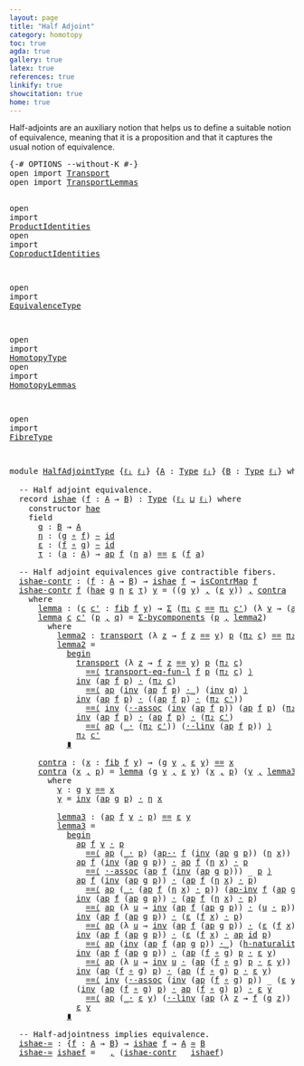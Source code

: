 ```yaml
---
layout: page
title: "Half Adjoint"
category: homotopy
toc: true
agda: true
gallery: true
latex: true
references: true
linkify: true
showcitation: true
home: true
---
```


Half-adjoints are an auxiliary notion that helps us to define a suitable notion
of equivalence, meaning that it is a proposition and that it captures the usual
notion of equivalence.

<div class="hide" >
<pre class="Agda">
<a id="389" class="Symbol">{-#</a> <a id="393" class="Keyword">OPTIONS</a> <a id="401" class="Pragma">--without-K</a> <a id="413" class="Symbol">#-}</a>
<a id="417" class="Keyword">open</a> <a id="422" class="Keyword">import</a> <a id="429" href="Transport.html" class="Module">Transport</a>
<a id="439" class="Keyword">open</a> <a id="444" class="Keyword">import</a> <a id="451" href="TransportLemmas.html" class="Module">TransportLemmas</a>

<a id="468" class="Keyword">open</a> <a id="473" class="Keyword">import</a> <a id="480" href="ProductIdentities.html" class="Module">ProductIdentities</a>
<a id="498" class="Keyword">open</a> <a id="503" class="Keyword">import</a> <a id="510" href="CoproductIdentities.html" class="Module">CoproductIdentities</a>

<a id="531" class="Keyword">open</a> <a id="536" class="Keyword">import</a> <a id="543" href="EquivalenceType.html" class="Module">EquivalenceType</a>

<a id="560" class="Keyword">open</a> <a id="565" class="Keyword">import</a> <a id="572" href="HomotopyType.html" class="Module">HomotopyType</a>
<a id="585" class="Keyword">open</a> <a id="590" class="Keyword">import</a> <a id="597" href="HomotopyLemmas.html" class="Module">HomotopyLemmas</a>

<a id="613" class="Keyword">open</a> <a id="618" class="Keyword">import</a> <a id="625" href="FibreType.html" class="Module">FibreType</a>

</pre>
</div>

<pre class="Agda">
<a id="668" class="Keyword">module</a> <a id="675" href="HalfAdjointType.html" class="Module">HalfAdjointType</a> <a id="691" class="Symbol">{</a><a id="692" href="HalfAdjointType.html#692" class="Bound">ℓᵢ</a> <a id="695" href="HalfAdjointType.html#695" class="Bound">ℓⱼ</a><a id="697" class="Symbol">}</a> <a id="699" class="Symbol">{</a><a id="700" href="HalfAdjointType.html#700" class="Bound">A</a> <a id="702" class="Symbol">:</a> <a id="704" href="Intro.html#1813" class="Function">Type</a> <a id="709" href="HalfAdjointType.html#692" class="Bound">ℓᵢ</a><a id="711" class="Symbol">}</a> <a id="713" class="Symbol">{</a><a id="714" href="HalfAdjointType.html#714" class="Bound">B</a> <a id="716" class="Symbol">:</a> <a id="718" href="Intro.html#1813" class="Function">Type</a> <a id="723" href="HalfAdjointType.html#695" class="Bound">ℓⱼ</a><a id="725" class="Symbol">}</a> <a id="727" class="Keyword">where</a>

  <a id="736" class="Comment">-- </a><a id="739" class="Comment">H</a><a id="740" class="Comment">a</a><a id="741" class="Comment">l</a><a id="742" class="Comment">f a</a><a id="745" class="Comment">d</a><a id="746" class="Comment">j</a><a id="747" class="Comment">oint eq</a><a id="754" class="Comment">u</a><a id="755" class="Comment">i</a><a id="756" class="Comment">valence.</a>
  <a id="767" class="Keyword">record</a> <a id="ishae"></a><a id="774" href="HalfAdjointType.html#774" class="Record">ishae</a> <a id="780" class="Symbol">(</a><a id="781" href="HalfAdjointType.html#781" class="Bound">f</a> <a id="783" class="Symbol">:</a> <a id="785" href="HalfAdjointType.html#700" class="Bound">A</a> <a id="787" class="Symbol">→</a> <a id="789" href="HalfAdjointType.html#714" class="Bound">B</a><a id="790" class="Symbol">)</a> <a id="792" class="Symbol">:</a> <a id="794" href="Intro.html#1813" class="Function">Type</a> <a id="799" class="Symbol">(</a><a id="800" href="HalfAdjointType.html#692" class="Bound">ℓᵢ</a> <a id="803" href="Agda.Primitive.html#657" class="Primitive Operator">⊔</a> <a id="805" href="HalfAdjointType.html#695" class="Bound">ℓⱼ</a><a id="807" class="Symbol">)</a> <a id="809" class="Keyword">where</a>
    <a id="819" class="Keyword">constructor</a> <a id="ishae.hae"></a><a id="831" href="HalfAdjointType.html#831" class="InductiveConstructor">hae</a>
    <a id="839" class="Keyword">field</a>
      <a id="ishae.g"></a><a id="851" href="HalfAdjointType.html#851" class="Field">g</a> <a id="853" class="Symbol">:</a> <a id="855" href="HalfAdjointType.html#714" class="Bound">B</a> <a id="857" class="Symbol">→</a> <a id="859" href="HalfAdjointType.html#700" class="Bound">A</a>
      <a id="ishae.η"></a><a id="867" href="HalfAdjointType.html#867" class="Field">η</a> <a id="869" class="Symbol">:</a> <a id="871" class="Symbol">(</a><a id="872" href="HalfAdjointType.html#851" class="Field">g</a> <a id="874" href="BasicFunctions.html#1026" class="Function Operator">∘</a> <a id="876" href="HalfAdjointType.html#781" class="Bound">f</a><a id="877" class="Symbol">)</a> <a id="879" href="HomotopyType.html#987" class="Function Operator">∼</a> <a id="881" href="BasicFunctions.html#386" class="Function">id</a>
      <a id="ishae.ε"></a><a id="890" href="HalfAdjointType.html#890" class="Field">ε</a> <a id="892" class="Symbol">:</a> <a id="894" class="Symbol">(</a><a id="895" href="HalfAdjointType.html#781" class="Bound">f</a> <a id="897" href="BasicFunctions.html#1026" class="Function Operator">∘</a> <a id="899" href="HalfAdjointType.html#851" class="Field">g</a><a id="900" class="Symbol">)</a> <a id="902" href="HomotopyType.html#987" class="Function Operator">∼</a> <a id="904" href="BasicFunctions.html#386" class="Function">id</a>
      <a id="ishae.τ"></a><a id="913" href="HalfAdjointType.html#913" class="Field">τ</a> <a id="915" class="Symbol">:</a> <a id="917" class="Symbol">(</a><a id="918" href="HalfAdjointType.html#918" class="Bound">a</a> <a id="920" class="Symbol">:</a> <a id="922" href="HalfAdjointType.html#700" class="Bound">A</a><a id="923" class="Symbol">)</a> <a id="925" class="Symbol">→</a> <a id="927" href="AlgebraOnPaths.html#395" class="Function">ap</a> <a id="930" href="HalfAdjointType.html#781" class="Bound">f</a> <a id="932" class="Symbol">(</a><a id="933" href="HalfAdjointType.html#867" class="Field">η</a> <a id="935" href="HalfAdjointType.html#918" class="Bound">a</a><a id="936" class="Symbol">)</a> <a id="938" href="BasicTypes.html#4294" class="Datatype Operator">==</a> <a id="941" href="HalfAdjointType.html#890" class="Field">ε</a> <a id="943" class="Symbol">(</a><a id="944" href="HalfAdjointType.html#781" class="Bound">f</a> <a id="946" href="HalfAdjointType.html#918" class="Bound">a</a><a id="947" class="Symbol">)</a>

  <a id="952" class="Comment">-- Half adjoint equivalences give contractible fibers.</a>
  <a id="ishae-contr"></a><a id="1009" href="HalfAdjointType.html#1009" class="Function">ishae-contr</a> <a id="1021" class="Symbol">:</a> <a id="1023" class="Symbol">(</a><a id="1024" href="HalfAdjointType.html#1024" class="Bound">f</a> <a id="1026" class="Symbol">:</a> <a id="1028" href="HalfAdjointType.html#700" class="Bound">A</a> <a id="1030" class="Symbol">→</a> <a id="1032" href="HalfAdjointType.html#714" class="Bound">B</a><a id="1033" class="Symbol">)</a> <a id="1035" class="Symbol">→</a> <a id="1037" href="HalfAdjointType.html#774" class="Record">ishae</a> <a id="1043" href="HalfAdjointType.html#1024" class="Bound">f</a> <a id="1045" class="Symbol">→</a> <a id="1047" href="EquivalenceType.html#585" class="Function">isContrMap</a> <a id="1058" href="HalfAdjointType.html#1024" class="Bound">f</a>
  <a id="1062" href="HalfAdjointType.html#1009" class="Function">ishae-contr</a> <a id="1074" href="HalfAdjointType.html#1074" class="Bound">f</a> <a id="1076" class="Symbol">(</a><a id="1077" href="HalfAdjointType.html#831" class="InductiveConstructor">hae</a> <a id="1081" href="HalfAdjointType.html#1081" class="Bound">g</a> <a id="1083" href="HalfAdjointType.html#1083" class="Bound">η</a> <a id="1085" href="HalfAdjointType.html#1085" class="Bound">ε</a> <a id="1087" href="HalfAdjointType.html#1087" class="Bound">τ</a><a id="1088" class="Symbol">)</a> <a id="1090" href="HalfAdjointType.html#1090" class="Bound">y</a> <a id="1092" class="Symbol">=</a> <a id="1094" class="Symbol">((</a><a id="1096" href="HalfAdjointType.html#1081" class="Bound">g</a> <a id="1098" href="HalfAdjointType.html#1090" class="Bound">y</a><a id="1099" class="Symbol">)</a> <a id="1101" href="BasicTypes.html#1582" class="InductiveConstructor Operator">,</a> <a id="1103" class="Symbol">(</a><a id="1104" href="HalfAdjointType.html#1085" class="Bound">ε</a> <a id="1106" href="HalfAdjointType.html#1090" class="Bound">y</a><a id="1107" class="Symbol">))</a> <a id="1110" href="BasicTypes.html#1582" class="InductiveConstructor Operator">,</a> <a id="1112" href="HalfAdjointType.html#1845" class="Function">contra</a>
    <a id="1123" class="Keyword">where</a>
      <a id="1135" href="HalfAdjointType.html#1135" class="Function">lemma</a> <a id="1141" class="Symbol">:</a> <a id="1143" class="Symbol">(</a><a id="1144" href="HalfAdjointType.html#1144" class="Bound">c</a> <a id="1146" href="HalfAdjointType.html#1146" class="Bound">c&#39;</a> <a id="1149" class="Symbol">:</a> <a id="1151" href="FibreType.html#547" class="Function">fib</a> <a id="1155" href="HalfAdjointType.html#1074" class="Bound">f</a> <a id="1157" href="HalfAdjointType.html#1090" class="Bound">y</a><a id="1158" class="Symbol">)</a> <a id="1160" class="Symbol">→</a> <a id="1162" href="BasicTypes.html#1690" class="Function">Σ</a> <a id="1164" class="Symbol">(</a><a id="1165" href="BasicTypes.html#1598" class="Field">π₁</a> <a id="1168" href="HalfAdjointType.html#1144" class="Bound">c</a> <a id="1170" href="BasicTypes.html#4294" class="Datatype Operator">==</a> <a id="1173" href="BasicTypes.html#1598" class="Field">π₁</a> <a id="1176" href="HalfAdjointType.html#1146" class="Bound">c&#39;</a><a id="1178" class="Symbol">)</a> <a id="1180" class="Symbol">(λ</a> <a id="1183" href="HalfAdjointType.html#1183" class="Bound">γ</a> <a id="1185" class="Symbol">→</a> <a id="1187" class="Symbol">(</a><a id="1188" href="AlgebraOnPaths.html#395" class="Function">ap</a> <a id="1191" href="HalfAdjointType.html#1074" class="Bound">f</a> <a id="1193" href="HalfAdjointType.html#1183" class="Bound">γ</a><a id="1194" class="Symbol">)</a> <a id="1196" href="BasicFunctions.html#3903" class="Function Operator">·</a> <a id="1198" href="BasicTypes.html#1609" class="Field">π₂</a> <a id="1201" href="HalfAdjointType.html#1146" class="Bound">c&#39;</a> <a id="1204" href="BasicTypes.html#4294" class="Datatype Operator">==</a> <a id="1207" href="BasicTypes.html#1609" class="Field">π₂</a> <a id="1210" href="HalfAdjointType.html#1144" class="Bound">c</a><a id="1211" class="Symbol">)</a> <a id="1213" class="Symbol">→</a> <a id="1215" href="HalfAdjointType.html#1144" class="Bound">c</a> <a id="1217" href="BasicTypes.html#4294" class="Datatype Operator">==</a> <a id="1220" href="HalfAdjointType.html#1146" class="Bound">c&#39;</a>
      <a id="1229" href="HalfAdjointType.html#1135" class="Function">lemma</a> <a id="1235" href="HalfAdjointType.html#1235" class="Bound">c</a> <a id="1237" href="HalfAdjointType.html#1237" class="Bound">c&#39;</a> <a id="1240" class="Symbol">(</a><a id="1241" href="HalfAdjointType.html#1241" class="Bound">p</a> <a id="1243" href="BasicTypes.html#1582" class="InductiveConstructor Operator">,</a> <a id="1245" href="HalfAdjointType.html#1245" class="Bound">q</a><a id="1246" class="Symbol">)</a> <a id="1248" class="Symbol">=</a> <a id="1250" href="CoproductIdentities.html#2476" class="Function">Σ-bycomponents</a> <a id="1265" class="Symbol">(</a><a id="1266" href="HalfAdjointType.html#1241" class="Bound">p</a> <a id="1268" href="BasicTypes.html#1582" class="InductiveConstructor Operator">,</a> <a id="1270" href="HalfAdjointType.html#1302" class="Function">lemma2</a><a id="1276" class="Symbol">)</a>
        <a id="1286" class="Keyword">where</a>
          <a id="1302" href="HalfAdjointType.html#1302" class="Function">lemma2</a> <a id="1309" class="Symbol">:</a> <a id="1311" href="Transport.html#472" class="Function">transport</a> <a id="1321" class="Symbol">(λ</a> <a id="1324" href="HalfAdjointType.html#1324" class="Bound">z</a> <a id="1326" class="Symbol">→</a> <a id="1328" href="HalfAdjointType.html#1074" class="Bound">f</a> <a id="1330" href="HalfAdjointType.html#1324" class="Bound">z</a> <a id="1332" href="BasicTypes.html#4294" class="Datatype Operator">==</a> <a id="1335" href="HalfAdjointType.html#1090" class="Bound">y</a><a id="1336" class="Symbol">)</a> <a id="1338" href="HalfAdjointType.html#1241" class="Bound">p</a> <a id="1340" class="Symbol">(</a><a id="1341" href="BasicTypes.html#1609" class="Field">π₂</a> <a id="1344" href="HalfAdjointType.html#1235" class="Bound">c</a><a id="1345" class="Symbol">)</a> <a id="1347" href="BasicTypes.html#4294" class="Datatype Operator">==</a> <a id="1350" href="BasicTypes.html#1609" class="Field">π₂</a> <a id="1353" href="HalfAdjointType.html#1237" class="Bound">c&#39;</a>
          <a id="1366" href="HalfAdjointType.html#1302" class="Function">lemma2</a> <a id="1373" class="Symbol">=</a>
            <a id="1387" href="BasicFunctions.html#5368" class="Function Operator">begin</a>
              <a id="1407" href="Transport.html#472" class="Function">transport</a> <a id="1417" class="Symbol">(λ</a> <a id="1420" href="HalfAdjointType.html#1420" class="Bound">z</a> <a id="1422" class="Symbol">→</a> <a id="1424" href="HalfAdjointType.html#1074" class="Bound">f</a> <a id="1426" href="HalfAdjointType.html#1420" class="Bound">z</a> <a id="1428" href="BasicTypes.html#4294" class="Datatype Operator">==</a> <a id="1431" href="HalfAdjointType.html#1090" class="Bound">y</a><a id="1432" class="Symbol">)</a> <a id="1434" href="HalfAdjointType.html#1241" class="Bound">p</a> <a id="1436" class="Symbol">(</a><a id="1437" href="BasicTypes.html#1609" class="Field">π₂</a> <a id="1440" href="HalfAdjointType.html#1235" class="Bound">c</a><a id="1441" class="Symbol">)</a>
                <a id="1459" href="BasicFunctions.html#5068" class="Function Operator">==⟨</a> <a id="1463" href="TransportLemmas.html#2984" class="Function">transport-eq-fun-l</a> <a id="1482" href="HalfAdjointType.html#1074" class="Bound">f</a> <a id="1484" href="HalfAdjointType.html#1241" class="Bound">p</a> <a id="1486" class="Symbol">(</a><a id="1487" href="BasicTypes.html#1609" class="Field">π₂</a> <a id="1490" href="HalfAdjointType.html#1235" class="Bound">c</a><a id="1491" class="Symbol">)</a> <a id="1493" href="BasicFunctions.html#5068" class="Function Operator">⟩</a>
              <a id="1509" href="BasicFunctions.html#4160" class="Function">inv</a> <a id="1513" class="Symbol">(</a><a id="1514" href="AlgebraOnPaths.html#395" class="Function">ap</a> <a id="1517" href="HalfAdjointType.html#1074" class="Bound">f</a> <a id="1519" href="HalfAdjointType.html#1241" class="Bound">p</a><a id="1520" class="Symbol">)</a> <a id="1522" href="BasicFunctions.html#3903" class="Function Operator">·</a> <a id="1524" class="Symbol">(</a><a id="1525" href="BasicTypes.html#1609" class="Field">π₂</a> <a id="1528" href="HalfAdjointType.html#1235" class="Bound">c</a><a id="1529" class="Symbol">)</a>
                <a id="1547" href="BasicFunctions.html#5068" class="Function Operator">==⟨</a> <a id="1551" href="AlgebraOnPaths.html#395" class="Function">ap</a> <a id="1554" class="Symbol">(</a><a id="1555" href="BasicFunctions.html#4160" class="Function">inv</a> <a id="1559" class="Symbol">(</a><a id="1560" href="AlgebraOnPaths.html#395" class="Function">ap</a> <a id="1563" href="HalfAdjointType.html#1074" class="Bound">f</a> <a id="1565" href="HalfAdjointType.html#1241" class="Bound">p</a><a id="1566" class="Symbol">)</a> <a id="1568" href="BasicFunctions.html#3903" class="Function Operator">·_</a><a id="1570" class="Symbol">)</a> <a id="1572" class="Symbol">(</a><a id="1573" href="BasicFunctions.html#4160" class="Function">inv</a> <a id="1577" href="HalfAdjointType.html#1245" class="Bound">q</a><a id="1578" class="Symbol">)</a> <a id="1580" href="BasicFunctions.html#5068" class="Function Operator">⟩</a>
              <a id="1596" href="BasicFunctions.html#4160" class="Function">inv</a> <a id="1600" class="Symbol">(</a><a id="1601" href="AlgebraOnPaths.html#395" class="Function">ap</a> <a id="1604" href="HalfAdjointType.html#1074" class="Bound">f</a> <a id="1606" href="HalfAdjointType.html#1241" class="Bound">p</a><a id="1607" class="Symbol">)</a> <a id="1609" href="BasicFunctions.html#3903" class="Function Operator">·</a> <a id="1611" class="Symbol">((</a><a id="1613" href="AlgebraOnPaths.html#395" class="Function">ap</a> <a id="1616" href="HalfAdjointType.html#1074" class="Bound">f</a> <a id="1618" href="HalfAdjointType.html#1241" class="Bound">p</a><a id="1619" class="Symbol">)</a> <a id="1621" href="BasicFunctions.html#3903" class="Function Operator">·</a> <a id="1623" class="Symbol">(</a><a id="1624" href="BasicTypes.html#1609" class="Field">π₂</a> <a id="1627" href="HalfAdjointType.html#1237" class="Bound">c&#39;</a><a id="1629" class="Symbol">))</a>
                <a id="1648" href="BasicFunctions.html#5068" class="Function Operator">==⟨</a> <a id="1652" href="BasicFunctions.html#4160" class="Function">inv</a> <a id="1656" class="Symbol">(</a><a id="1657" href="AlgebraOnPaths.html#3538" class="Function">·-assoc</a> <a id="1665" class="Symbol">(</a><a id="1666" href="BasicFunctions.html#4160" class="Function">inv</a> <a id="1670" class="Symbol">(</a><a id="1671" href="AlgebraOnPaths.html#395" class="Function">ap</a> <a id="1674" href="HalfAdjointType.html#1074" class="Bound">f</a> <a id="1676" href="HalfAdjointType.html#1241" class="Bound">p</a><a id="1677" class="Symbol">))</a> <a id="1680" class="Symbol">(</a><a id="1681" href="AlgebraOnPaths.html#395" class="Function">ap</a> <a id="1684" href="HalfAdjointType.html#1074" class="Bound">f</a> <a id="1686" href="HalfAdjointType.html#1241" class="Bound">p</a><a id="1687" class="Symbol">)</a> <a id="1689" class="Symbol">(</a><a id="1690" href="BasicTypes.html#1609" class="Field">π₂</a> <a id="1693" href="HalfAdjointType.html#1237" class="Bound">c&#39;</a><a id="1695" class="Symbol">))</a> <a id="1698" href="BasicFunctions.html#5068" class="Function Operator">⟩</a>
              <a id="1714" href="BasicFunctions.html#4160" class="Function">inv</a> <a id="1718" class="Symbol">(</a><a id="1719" href="AlgebraOnPaths.html#395" class="Function">ap</a> <a id="1722" href="HalfAdjointType.html#1074" class="Bound">f</a> <a id="1724" href="HalfAdjointType.html#1241" class="Bound">p</a><a id="1725" class="Symbol">)</a> <a id="1727" href="BasicFunctions.html#3903" class="Function Operator">·</a> <a id="1729" class="Symbol">(</a><a id="1730" href="AlgebraOnPaths.html#395" class="Function">ap</a> <a id="1733" href="HalfAdjointType.html#1074" class="Bound">f</a> <a id="1735" href="HalfAdjointType.html#1241" class="Bound">p</a><a id="1736" class="Symbol">)</a> <a id="1738" href="BasicFunctions.html#3903" class="Function Operator">·</a> <a id="1740" class="Symbol">(</a><a id="1741" href="BasicTypes.html#1609" class="Field">π₂</a> <a id="1744" href="HalfAdjointType.html#1237" class="Bound">c&#39;</a><a id="1746" class="Symbol">)</a>
                <a id="1764" href="BasicFunctions.html#5068" class="Function Operator">==⟨</a> <a id="1768" href="AlgebraOnPaths.html#395" class="Function">ap</a> <a id="1771" class="Symbol">(</a><a id="1772" href="BasicFunctions.html#3903" class="Function Operator">_·</a> <a id="1775" class="Symbol">(</a><a id="1776" href="BasicTypes.html#1609" class="Field">π₂</a> <a id="1779" href="HalfAdjointType.html#1237" class="Bound">c&#39;</a><a id="1781" class="Symbol">))</a> <a id="1784" class="Symbol">(</a><a id="1785" href="AlgebraOnPaths.html#2998" class="Function">·-linv</a> <a id="1792" class="Symbol">(</a><a id="1793" href="AlgebraOnPaths.html#395" class="Function">ap</a> <a id="1796" href="HalfAdjointType.html#1074" class="Bound">f</a> <a id="1798" href="HalfAdjointType.html#1241" class="Bound">p</a><a id="1799" class="Symbol">))</a> <a id="1802" href="BasicFunctions.html#5068" class="Function Operator">⟩</a>
              <a id="1818" href="BasicTypes.html#1609" class="Field">π₂</a> <a id="1821" href="HalfAdjointType.html#1237" class="Bound">c&#39;</a>
            <a id="1836" href="BasicFunctions.html#5251" class="Function Operator">∎</a>

      <a id="1845" href="HalfAdjointType.html#1845" class="Function">contra</a> <a id="1852" class="Symbol">:</a> <a id="1854" class="Symbol">(</a><a id="1855" href="HalfAdjointType.html#1855" class="Bound">x</a> <a id="1857" class="Symbol">:</a> <a id="1859" href="FibreType.html#547" class="Function">fib</a> <a id="1863" href="HalfAdjointType.html#1074" class="Bound">f</a> <a id="1865" href="HalfAdjointType.html#1090" class="Bound">y</a><a id="1866" class="Symbol">)</a> <a id="1868" class="Symbol">→</a> <a id="1870" class="Symbol">(</a><a id="1871" href="HalfAdjointType.html#1081" class="Bound">g</a> <a id="1873" href="HalfAdjointType.html#1090" class="Bound">y</a> <a id="1875" href="BasicTypes.html#1582" class="InductiveConstructor Operator">,</a> <a id="1877" href="HalfAdjointType.html#1085" class="Bound">ε</a> <a id="1879" href="HalfAdjointType.html#1090" class="Bound">y</a><a id="1880" class="Symbol">)</a> <a id="1882" href="BasicTypes.html#4294" class="Datatype Operator">==</a> <a id="1885" href="HalfAdjointType.html#1855" class="Bound">x</a>
      <a id="1893" href="HalfAdjointType.html#1845" class="Function">contra</a> <a id="1900" class="Symbol">(</a><a id="1901" href="HalfAdjointType.html#1901" class="Bound">x</a> <a id="1903" href="BasicTypes.html#1582" class="InductiveConstructor Operator">,</a> <a id="1905" href="HalfAdjointType.html#1905" class="Bound">p</a><a id="1906" class="Symbol">)</a> <a id="1908" class="Symbol">=</a> <a id="1910" href="HalfAdjointType.html#1135" class="Function">lemma</a> <a id="1916" class="Symbol">(</a><a id="1917" href="HalfAdjointType.html#1081" class="Bound">g</a> <a id="1919" href="HalfAdjointType.html#1090" class="Bound">y</a> <a id="1921" href="BasicTypes.html#1582" class="InductiveConstructor Operator">,</a> <a id="1923" href="HalfAdjointType.html#1085" class="Bound">ε</a> <a id="1925" href="HalfAdjointType.html#1090" class="Bound">y</a><a id="1926" class="Symbol">)</a> <a id="1928" class="Symbol">(</a><a id="1929" href="HalfAdjointType.html#1901" class="Bound">x</a> <a id="1931" href="BasicTypes.html#1582" class="InductiveConstructor Operator">,</a> <a id="1933" href="HalfAdjointType.html#1905" class="Bound">p</a><a id="1934" class="Symbol">)</a> <a id="1936" class="Symbol">(</a><a id="1937" href="HalfAdjointType.html#1973" class="Function">γ</a> <a id="1939" href="BasicTypes.html#1582" class="InductiveConstructor Operator">,</a> <a id="1941" href="HalfAdjointType.html#2030" class="Function">lemma3</a><a id="1947" class="Symbol">)</a>
        <a id="1957" class="Keyword">where</a>
          <a id="1973" href="HalfAdjointType.html#1973" class="Function">γ</a> <a id="1975" class="Symbol">:</a> <a id="1977" href="HalfAdjointType.html#1081" class="Bound">g</a> <a id="1979" href="HalfAdjointType.html#1090" class="Bound">y</a> <a id="1981" href="BasicTypes.html#4294" class="Datatype Operator">==</a> <a id="1984" href="HalfAdjointType.html#1901" class="Bound">x</a>
          <a id="1996" href="HalfAdjointType.html#1973" class="Function">γ</a> <a id="1998" class="Symbol">=</a> <a id="2000" href="BasicFunctions.html#4160" class="Function">inv</a> <a id="2004" class="Symbol">(</a><a id="2005" href="AlgebraOnPaths.html#395" class="Function">ap</a> <a id="2008" href="HalfAdjointType.html#1081" class="Bound">g</a> <a id="2010" href="HalfAdjointType.html#1905" class="Bound">p</a><a id="2011" class="Symbol">)</a> <a id="2013" href="BasicFunctions.html#3903" class="Function Operator">·</a> <a id="2015" href="HalfAdjointType.html#1083" class="Bound">η</a> <a id="2017" href="HalfAdjointType.html#1901" class="Bound">x</a>

          <a id="2030" href="HalfAdjointType.html#2030" class="Function">lemma3</a> <a id="2037" class="Symbol">:</a> <a id="2039" class="Symbol">(</a><a id="2040" href="AlgebraOnPaths.html#395" class="Function">ap</a> <a id="2043" href="HalfAdjointType.html#1074" class="Bound">f</a> <a id="2045" href="HalfAdjointType.html#1973" class="Function">γ</a> <a id="2047" href="BasicFunctions.html#3903" class="Function Operator">·</a> <a id="2049" href="HalfAdjointType.html#1905" class="Bound">p</a><a id="2050" class="Symbol">)</a> <a id="2052" href="BasicTypes.html#4294" class="Datatype Operator">==</a> <a id="2055" href="HalfAdjointType.html#1085" class="Bound">ε</a> <a id="2057" href="HalfAdjointType.html#1090" class="Bound">y</a>
          <a id="2069" href="HalfAdjointType.html#2030" class="Function">lemma3</a> <a id="2076" class="Symbol">=</a>
            <a id="2090" href="BasicFunctions.html#5368" class="Function Operator">begin</a>
              <a id="2110" href="AlgebraOnPaths.html#395" class="Function">ap</a> <a id="2113" href="HalfAdjointType.html#1074" class="Bound">f</a> <a id="2115" href="HalfAdjointType.html#1973" class="Function">γ</a> <a id="2117" href="BasicFunctions.html#3903" class="Function Operator">·</a> <a id="2119" href="HalfAdjointType.html#1905" class="Bound">p</a>
                <a id="2137" href="BasicFunctions.html#5068" class="Function Operator">==⟨</a> <a id="2141" href="AlgebraOnPaths.html#395" class="Function">ap</a> <a id="2144" class="Symbol">(</a><a id="2145" href="BasicFunctions.html#3903" class="Function Operator">_·</a> <a id="2148" href="HalfAdjointType.html#1905" class="Bound">p</a><a id="2149" class="Symbol">)</a> <a id="2151" class="Symbol">(</a><a id="2152" href="AlgebraOnPaths.html#1468" class="Function">ap-·</a> <a id="2157" href="HalfAdjointType.html#1074" class="Bound">f</a> <a id="2159" class="Symbol">(</a><a id="2160" href="BasicFunctions.html#4160" class="Function">inv</a> <a id="2164" class="Symbol">(</a><a id="2165" href="AlgebraOnPaths.html#395" class="Function">ap</a> <a id="2168" href="HalfAdjointType.html#1081" class="Bound">g</a> <a id="2170" href="HalfAdjointType.html#1905" class="Bound">p</a><a id="2171" class="Symbol">))</a> <a id="2174" class="Symbol">(</a><a id="2175" href="HalfAdjointType.html#1083" class="Bound">η</a> <a id="2177" href="HalfAdjointType.html#1901" class="Bound">x</a><a id="2178" class="Symbol">))</a> <a id="2181" href="BasicFunctions.html#5068" class="Function Operator">⟩</a>
              <a id="2197" href="AlgebraOnPaths.html#395" class="Function">ap</a> <a id="2200" href="HalfAdjointType.html#1074" class="Bound">f</a> <a id="2202" class="Symbol">(</a><a id="2203" href="BasicFunctions.html#4160" class="Function">inv</a> <a id="2207" class="Symbol">(</a><a id="2208" href="AlgebraOnPaths.html#395" class="Function">ap</a> <a id="2211" href="HalfAdjointType.html#1081" class="Bound">g</a> <a id="2213" href="HalfAdjointType.html#1905" class="Bound">p</a><a id="2214" class="Symbol">))</a> <a id="2217" href="BasicFunctions.html#3903" class="Function Operator">·</a> <a id="2219" href="AlgebraOnPaths.html#395" class="Function">ap</a> <a id="2222" href="HalfAdjointType.html#1074" class="Bound">f</a> <a id="2224" class="Symbol">(</a><a id="2225" href="HalfAdjointType.html#1083" class="Bound">η</a> <a id="2227" href="HalfAdjointType.html#1901" class="Bound">x</a><a id="2228" class="Symbol">)</a> <a id="2230" href="BasicFunctions.html#3903" class="Function Operator">·</a> <a id="2232" href="HalfAdjointType.html#1905" class="Bound">p</a>
                <a id="2250" href="BasicFunctions.html#5068" class="Function Operator">==⟨</a> <a id="2254" href="AlgebraOnPaths.html#3538" class="Function">·-assoc</a> <a id="2262" class="Symbol">(</a><a id="2263" href="AlgebraOnPaths.html#395" class="Function">ap</a> <a id="2266" href="HalfAdjointType.html#1074" class="Bound">f</a> <a id="2268" class="Symbol">(</a><a id="2269" href="BasicFunctions.html#4160" class="Function">inv</a> <a id="2273" class="Symbol">(</a><a id="2274" href="AlgebraOnPaths.html#395" class="Function">ap</a> <a id="2277" href="HalfAdjointType.html#1081" class="Bound">g</a> <a id="2279" href="HalfAdjointType.html#1905" class="Bound">p</a><a id="2280" class="Symbol">)))</a> <a id="2284" class="Symbol">_</a> <a id="2286" href="HalfAdjointType.html#1905" class="Bound">p</a> <a id="2288" href="BasicFunctions.html#5068" class="Function Operator">⟩</a>
              <a id="2304" href="AlgebraOnPaths.html#395" class="Function">ap</a> <a id="2307" href="HalfAdjointType.html#1074" class="Bound">f</a> <a id="2309" class="Symbol">(</a><a id="2310" href="BasicFunctions.html#4160" class="Function">inv</a> <a id="2314" class="Symbol">(</a><a id="2315" href="AlgebraOnPaths.html#395" class="Function">ap</a> <a id="2318" href="HalfAdjointType.html#1081" class="Bound">g</a> <a id="2320" href="HalfAdjointType.html#1905" class="Bound">p</a><a id="2321" class="Symbol">))</a> <a id="2324" href="BasicFunctions.html#3903" class="Function Operator">·</a> <a id="2326" class="Symbol">(</a><a id="2327" href="AlgebraOnPaths.html#395" class="Function">ap</a> <a id="2330" href="HalfAdjointType.html#1074" class="Bound">f</a> <a id="2332" class="Symbol">(</a><a id="2333" href="HalfAdjointType.html#1083" class="Bound">η</a> <a id="2335" href="HalfAdjointType.html#1901" class="Bound">x</a><a id="2336" class="Symbol">)</a> <a id="2338" href="BasicFunctions.html#3903" class="Function Operator">·</a> <a id="2340" href="HalfAdjointType.html#1905" class="Bound">p</a><a id="2341" class="Symbol">)</a>
                <a id="2359" href="BasicFunctions.html#5068" class="Function Operator">==⟨</a> <a id="2363" href="AlgebraOnPaths.html#395" class="Function">ap</a> <a id="2366" class="Symbol">(</a><a id="2367" href="BasicFunctions.html#3903" class="Function Operator">_·</a> <a id="2370" class="Symbol">(</a><a id="2371" href="AlgebraOnPaths.html#395" class="Function">ap</a> <a id="2374" href="HalfAdjointType.html#1074" class="Bound">f</a> <a id="2376" class="Symbol">(</a><a id="2377" href="HalfAdjointType.html#1083" class="Bound">η</a> <a id="2379" href="HalfAdjointType.html#1901" class="Bound">x</a><a id="2380" class="Symbol">)</a> <a id="2382" href="BasicFunctions.html#3903" class="Function Operator">·</a> <a id="2384" href="HalfAdjointType.html#1905" class="Bound">p</a><a id="2385" class="Symbol">))</a> <a id="2388" class="Symbol">(</a><a id="2389" href="AlgebraOnPaths.html#1727" class="Function">ap-inv</a> <a id="2396" href="HalfAdjointType.html#1074" class="Bound">f</a> <a id="2398" class="Symbol">(</a><a id="2399" href="AlgebraOnPaths.html#395" class="Function">ap</a> <a id="2402" href="HalfAdjointType.html#1081" class="Bound">g</a> <a id="2404" href="HalfAdjointType.html#1905" class="Bound">p</a><a id="2405" class="Symbol">))</a> <a id="2408" href="BasicFunctions.html#5068" class="Function Operator">⟩</a>
              <a id="2424" href="BasicFunctions.html#4160" class="Function">inv</a> <a id="2428" class="Symbol">(</a><a id="2429" href="AlgebraOnPaths.html#395" class="Function">ap</a> <a id="2432" href="HalfAdjointType.html#1074" class="Bound">f</a> <a id="2434" class="Symbol">(</a><a id="2435" href="AlgebraOnPaths.html#395" class="Function">ap</a> <a id="2438" href="HalfAdjointType.html#1081" class="Bound">g</a> <a id="2440" href="HalfAdjointType.html#1905" class="Bound">p</a><a id="2441" class="Symbol">))</a> <a id="2444" href="BasicFunctions.html#3903" class="Function Operator">·</a> <a id="2446" class="Symbol">(</a><a id="2447" href="AlgebraOnPaths.html#395" class="Function">ap</a> <a id="2450" href="HalfAdjointType.html#1074" class="Bound">f</a> <a id="2452" class="Symbol">(</a><a id="2453" href="HalfAdjointType.html#1083" class="Bound">η</a> <a id="2455" href="HalfAdjointType.html#1901" class="Bound">x</a><a id="2456" class="Symbol">)</a> <a id="2458" href="BasicFunctions.html#3903" class="Function Operator">·</a> <a id="2460" href="HalfAdjointType.html#1905" class="Bound">p</a><a id="2461" class="Symbol">)</a>
                <a id="2479" href="BasicFunctions.html#5068" class="Function Operator">==⟨</a> <a id="2483" href="AlgebraOnPaths.html#395" class="Function">ap</a> <a id="2486" class="Symbol">(λ</a> <a id="2489" href="HalfAdjointType.html#2489" class="Bound">u</a> <a id="2491" class="Symbol">→</a> <a id="2493" href="BasicFunctions.html#4160" class="Function">inv</a> <a id="2497" class="Symbol">(</a><a id="2498" href="AlgebraOnPaths.html#395" class="Function">ap</a> <a id="2501" href="HalfAdjointType.html#1074" class="Bound">f</a> <a id="2503" class="Symbol">(</a><a id="2504" href="AlgebraOnPaths.html#395" class="Function">ap</a> <a id="2507" href="HalfAdjointType.html#1081" class="Bound">g</a> <a id="2509" href="HalfAdjointType.html#1905" class="Bound">p</a><a id="2510" class="Symbol">))</a> <a id="2513" href="BasicFunctions.html#3903" class="Function Operator">·</a> <a id="2515" class="Symbol">(</a><a id="2516" href="HalfAdjointType.html#2489" class="Bound">u</a> <a id="2518" href="BasicFunctions.html#3903" class="Function Operator">·</a> <a id="2520" href="HalfAdjointType.html#1905" class="Bound">p</a><a id="2521" class="Symbol">))</a> <a id="2524" class="Symbol">(</a><a id="2525" href="HalfAdjointType.html#1087" class="Bound">τ</a> <a id="2527" href="HalfAdjointType.html#1901" class="Bound">x</a><a id="2528" class="Symbol">)</a> <a id="2530" href="BasicFunctions.html#5068" class="Function Operator">⟩</a>
              <a id="2546" href="BasicFunctions.html#4160" class="Function">inv</a> <a id="2550" class="Symbol">(</a><a id="2551" href="AlgebraOnPaths.html#395" class="Function">ap</a> <a id="2554" href="HalfAdjointType.html#1074" class="Bound">f</a> <a id="2556" class="Symbol">(</a><a id="2557" href="AlgebraOnPaths.html#395" class="Function">ap</a> <a id="2560" href="HalfAdjointType.html#1081" class="Bound">g</a> <a id="2562" href="HalfAdjointType.html#1905" class="Bound">p</a><a id="2563" class="Symbol">))</a> <a id="2566" href="BasicFunctions.html#3903" class="Function Operator">·</a> <a id="2568" class="Symbol">(</a><a id="2569" href="HalfAdjointType.html#1085" class="Bound">ε</a> <a id="2571" class="Symbol">(</a><a id="2572" href="HalfAdjointType.html#1074" class="Bound">f</a> <a id="2574" href="HalfAdjointType.html#1901" class="Bound">x</a><a id="2575" class="Symbol">)</a> <a id="2577" href="BasicFunctions.html#3903" class="Function Operator">·</a> <a id="2579" href="HalfAdjointType.html#1905" class="Bound">p</a><a id="2580" class="Symbol">)</a>
                <a id="2598" href="BasicFunctions.html#5068" class="Function Operator">==⟨</a> <a id="2602" href="AlgebraOnPaths.html#395" class="Function">ap</a> <a id="2605" class="Symbol">(λ</a> <a id="2608" href="HalfAdjointType.html#2608" class="Bound">u</a> <a id="2610" class="Symbol">→</a> <a id="2612" href="BasicFunctions.html#4160" class="Function">inv</a> <a id="2616" class="Symbol">(</a><a id="2617" href="AlgebraOnPaths.html#395" class="Function">ap</a> <a id="2620" href="HalfAdjointType.html#1074" class="Bound">f</a> <a id="2622" class="Symbol">(</a><a id="2623" href="AlgebraOnPaths.html#395" class="Function">ap</a> <a id="2626" href="HalfAdjointType.html#1081" class="Bound">g</a> <a id="2628" href="HalfAdjointType.html#1905" class="Bound">p</a><a id="2629" class="Symbol">))</a> <a id="2632" href="BasicFunctions.html#3903" class="Function Operator">·</a> <a id="2634" class="Symbol">(</a><a id="2635" href="HalfAdjointType.html#1085" class="Bound">ε</a> <a id="2637" class="Symbol">(</a><a id="2638" href="HalfAdjointType.html#1074" class="Bound">f</a> <a id="2640" href="HalfAdjointType.html#1901" class="Bound">x</a><a id="2641" class="Symbol">)</a> <a id="2643" href="BasicFunctions.html#3903" class="Function Operator">·</a> <a id="2645" href="HalfAdjointType.html#2608" class="Bound">u</a><a id="2646" class="Symbol">))</a> <a id="2649" class="Symbol">(</a><a id="2650" href="BasicFunctions.html#4160" class="Function">inv</a> <a id="2654" class="Symbol">(</a><a id="2655" href="AlgebraOnPaths.html#2224" class="Function">ap-id</a> <a id="2661" href="HalfAdjointType.html#1905" class="Bound">p</a><a id="2662" class="Symbol">))</a> <a id="2665" href="BasicFunctions.html#5068" class="Function Operator">⟩</a>
              <a id="2681" href="BasicFunctions.html#4160" class="Function">inv</a> <a id="2685" class="Symbol">(</a><a id="2686" href="AlgebraOnPaths.html#395" class="Function">ap</a> <a id="2689" href="HalfAdjointType.html#1074" class="Bound">f</a> <a id="2691" class="Symbol">(</a><a id="2692" href="AlgebraOnPaths.html#395" class="Function">ap</a> <a id="2695" href="HalfAdjointType.html#1081" class="Bound">g</a> <a id="2697" href="HalfAdjointType.html#1905" class="Bound">p</a><a id="2698" class="Symbol">))</a> <a id="2701" href="BasicFunctions.html#3903" class="Function Operator">·</a> <a id="2703" class="Symbol">(</a><a id="2704" href="HalfAdjointType.html#1085" class="Bound">ε</a> <a id="2706" class="Symbol">(</a><a id="2707" href="HalfAdjointType.html#1074" class="Bound">f</a> <a id="2709" href="HalfAdjointType.html#1901" class="Bound">x</a><a id="2710" class="Symbol">)</a> <a id="2712" href="BasicFunctions.html#3903" class="Function Operator">·</a> <a id="2714" href="AlgebraOnPaths.html#395" class="Function">ap</a> <a id="2717" href="BasicFunctions.html#386" class="Function">id</a> <a id="2720" href="HalfAdjointType.html#1905" class="Bound">p</a><a id="2721" class="Symbol">)</a>
                <a id="2739" href="BasicFunctions.html#5068" class="Function Operator">==⟨</a> <a id="2743" href="AlgebraOnPaths.html#395" class="Function">ap</a> <a id="2746" class="Symbol">(</a><a id="2747" href="BasicFunctions.html#4160" class="Function">inv</a> <a id="2751" class="Symbol">(</a><a id="2752" href="AlgebraOnPaths.html#395" class="Function">ap</a> <a id="2755" href="HalfAdjointType.html#1074" class="Bound">f</a> <a id="2757" class="Symbol">(</a><a id="2758" href="AlgebraOnPaths.html#395" class="Function">ap</a> <a id="2761" href="HalfAdjointType.html#1081" class="Bound">g</a> <a id="2763" href="HalfAdjointType.html#1905" class="Bound">p</a><a id="2764" class="Symbol">))</a> <a id="2767" href="BasicFunctions.html#3903" class="Function Operator">·_</a><a id="2769" class="Symbol">)</a> <a id="2771" class="Symbol">(</a><a id="2772" href="HomotopyLemmas.html#1363" class="Function">h-naturality</a> <a id="2785" href="HalfAdjointType.html#1085" class="Bound">ε</a> <a id="2787" href="HalfAdjointType.html#1905" class="Bound">p</a><a id="2788" class="Symbol">)</a> <a id="2790" href="BasicFunctions.html#5068" class="Function Operator">⟩</a>
              <a id="2806" href="BasicFunctions.html#4160" class="Function">inv</a> <a id="2810" class="Symbol">(</a><a id="2811" href="AlgebraOnPaths.html#395" class="Function">ap</a> <a id="2814" href="HalfAdjointType.html#1074" class="Bound">f</a> <a id="2816" class="Symbol">(</a><a id="2817" href="AlgebraOnPaths.html#395" class="Function">ap</a> <a id="2820" href="HalfAdjointType.html#1081" class="Bound">g</a> <a id="2822" href="HalfAdjointType.html#1905" class="Bound">p</a><a id="2823" class="Symbol">))</a> <a id="2826" href="BasicFunctions.html#3903" class="Function Operator">·</a> <a id="2828" class="Symbol">(</a><a id="2829" href="AlgebraOnPaths.html#395" class="Function">ap</a> <a id="2832" class="Symbol">(</a><a id="2833" href="HalfAdjointType.html#1074" class="Bound">f</a> <a id="2835" href="BasicFunctions.html#1026" class="Function Operator">∘</a> <a id="2837" href="HalfAdjointType.html#1081" class="Bound">g</a><a id="2838" class="Symbol">)</a> <a id="2840" href="HalfAdjointType.html#1905" class="Bound">p</a> <a id="2842" href="BasicFunctions.html#3903" class="Function Operator">·</a> <a id="2844" href="HalfAdjointType.html#1085" class="Bound">ε</a> <a id="2846" href="HalfAdjointType.html#1090" class="Bound">y</a><a id="2847" class="Symbol">)</a>
                <a id="2865" href="BasicFunctions.html#5068" class="Function Operator">==⟨</a> <a id="2869" href="AlgebraOnPaths.html#395" class="Function">ap</a> <a id="2872" class="Symbol">(λ</a> <a id="2875" href="HalfAdjointType.html#2875" class="Bound">u</a> <a id="2877" class="Symbol">→</a> <a id="2879" href="BasicFunctions.html#4160" class="Function">inv</a> <a id="2883" href="HalfAdjointType.html#2875" class="Bound">u</a> <a id="2885" href="BasicFunctions.html#3903" class="Function Operator">·</a> <a id="2887" class="Symbol">(</a><a id="2888" href="AlgebraOnPaths.html#395" class="Function">ap</a> <a id="2891" class="Symbol">(</a><a id="2892" href="HalfAdjointType.html#1074" class="Bound">f</a> <a id="2894" href="BasicFunctions.html#1026" class="Function Operator">∘</a> <a id="2896" href="HalfAdjointType.html#1081" class="Bound">g</a><a id="2897" class="Symbol">)</a> <a id="2899" href="HalfAdjointType.html#1905" class="Bound">p</a> <a id="2901" href="BasicFunctions.html#3903" class="Function Operator">·</a> <a id="2903" href="HalfAdjointType.html#1085" class="Bound">ε</a> <a id="2905" href="HalfAdjointType.html#1090" class="Bound">y</a><a id="2906" class="Symbol">))</a> <a id="2909" class="Symbol">(</a><a id="2910" href="AlgebraOnPaths.html#1968" class="Function">ap-comp</a> <a id="2918" href="HalfAdjointType.html#1081" class="Bound">g</a> <a id="2920" href="HalfAdjointType.html#1074" class="Bound">f</a> <a id="2922" href="HalfAdjointType.html#1905" class="Bound">p</a><a id="2923" class="Symbol">)</a> <a id="2925" href="BasicFunctions.html#5068" class="Function Operator">⟩</a>
              <a id="2941" href="BasicFunctions.html#4160" class="Function">inv</a> <a id="2945" class="Symbol">(</a><a id="2946" href="AlgebraOnPaths.html#395" class="Function">ap</a> <a id="2949" class="Symbol">(</a><a id="2950" href="HalfAdjointType.html#1074" class="Bound">f</a> <a id="2952" href="BasicFunctions.html#1026" class="Function Operator">∘</a> <a id="2954" href="HalfAdjointType.html#1081" class="Bound">g</a><a id="2955" class="Symbol">)</a> <a id="2957" href="HalfAdjointType.html#1905" class="Bound">p</a><a id="2958" class="Symbol">)</a> <a id="2960" href="BasicFunctions.html#3903" class="Function Operator">·</a> <a id="2962" class="Symbol">(</a><a id="2963" href="AlgebraOnPaths.html#395" class="Function">ap</a> <a id="2966" class="Symbol">(</a><a id="2967" href="HalfAdjointType.html#1074" class="Bound">f</a> <a id="2969" href="BasicFunctions.html#1026" class="Function Operator">∘</a> <a id="2971" href="HalfAdjointType.html#1081" class="Bound">g</a><a id="2972" class="Symbol">)</a> <a id="2974" href="HalfAdjointType.html#1905" class="Bound">p</a> <a id="2976" href="BasicFunctions.html#3903" class="Function Operator">·</a> <a id="2978" href="HalfAdjointType.html#1085" class="Bound">ε</a> <a id="2980" href="HalfAdjointType.html#1090" class="Bound">y</a><a id="2981" class="Symbol">)</a>
                <a id="2999" href="BasicFunctions.html#5068" class="Function Operator">==⟨</a> <a id="3003" href="BasicFunctions.html#4160" class="Function">inv</a> <a id="3007" class="Symbol">(</a><a id="3008" href="AlgebraOnPaths.html#3538" class="Function">·-assoc</a> <a id="3016" class="Symbol">(</a><a id="3017" href="BasicFunctions.html#4160" class="Function">inv</a> <a id="3021" class="Symbol">(</a><a id="3022" href="AlgebraOnPaths.html#395" class="Function">ap</a> <a id="3025" class="Symbol">(</a><a id="3026" href="HalfAdjointType.html#1074" class="Bound">f</a> <a id="3028" href="BasicFunctions.html#1026" class="Function Operator">∘</a> <a id="3030" href="HalfAdjointType.html#1081" class="Bound">g</a><a id="3031" class="Symbol">)</a> <a id="3033" href="HalfAdjointType.html#1905" class="Bound">p</a><a id="3034" class="Symbol">))</a> <a id="3037" class="Symbol">_</a> <a id="3039" class="Symbol">(</a><a id="3040" href="HalfAdjointType.html#1085" class="Bound">ε</a> <a id="3042" href="HalfAdjointType.html#1090" class="Bound">y</a><a id="3043" class="Symbol">))</a> <a id="3046" href="BasicFunctions.html#5068" class="Function Operator">⟩</a>
              <a id="3062" class="Symbol">(</a><a id="3063" href="BasicFunctions.html#4160" class="Function">inv</a> <a id="3067" class="Symbol">(</a><a id="3068" href="AlgebraOnPaths.html#395" class="Function">ap</a> <a id="3071" class="Symbol">(</a><a id="3072" href="HalfAdjointType.html#1074" class="Bound">f</a> <a id="3074" href="BasicFunctions.html#1026" class="Function Operator">∘</a> <a id="3076" href="HalfAdjointType.html#1081" class="Bound">g</a><a id="3077" class="Symbol">)</a> <a id="3079" href="HalfAdjointType.html#1905" class="Bound">p</a><a id="3080" class="Symbol">)</a> <a id="3082" href="BasicFunctions.html#3903" class="Function Operator">·</a> <a id="3084" href="AlgebraOnPaths.html#395" class="Function">ap</a> <a id="3087" class="Symbol">(</a><a id="3088" href="HalfAdjointType.html#1074" class="Bound">f</a> <a id="3090" href="BasicFunctions.html#1026" class="Function Operator">∘</a> <a id="3092" href="HalfAdjointType.html#1081" class="Bound">g</a><a id="3093" class="Symbol">)</a> <a id="3095" href="HalfAdjointType.html#1905" class="Bound">p</a><a id="3096" class="Symbol">)</a> <a id="3098" href="BasicFunctions.html#3903" class="Function Operator">·</a> <a id="3100" href="HalfAdjointType.html#1085" class="Bound">ε</a> <a id="3102" href="HalfAdjointType.html#1090" class="Bound">y</a>
                <a id="3120" href="BasicFunctions.html#5068" class="Function Operator">==⟨</a> <a id="3124" href="AlgebraOnPaths.html#395" class="Function">ap</a> <a id="3127" class="Symbol">(</a><a id="3128" href="BasicFunctions.html#3903" class="Function Operator">_·</a> <a id="3131" href="HalfAdjointType.html#1085" class="Bound">ε</a> <a id="3133" href="HalfAdjointType.html#1090" class="Bound">y</a><a id="3134" class="Symbol">)</a> <a id="3136" class="Symbol">(</a><a id="3137" href="AlgebraOnPaths.html#2998" class="Function">·-linv</a> <a id="3144" class="Symbol">(</a><a id="3145" href="AlgebraOnPaths.html#395" class="Function">ap</a> <a id="3148" class="Symbol">(λ</a> <a id="3151" href="HalfAdjointType.html#3151" class="Bound">z</a> <a id="3153" class="Symbol">→</a> <a id="3155" href="HalfAdjointType.html#1074" class="Bound">f</a> <a id="3157" class="Symbol">(</a><a id="3158" href="HalfAdjointType.html#1081" class="Bound">g</a> <a id="3160" href="HalfAdjointType.html#3151" class="Bound">z</a><a id="3161" class="Symbol">))</a> <a id="3164" href="HalfAdjointType.html#1905" class="Bound">p</a><a id="3165" class="Symbol">))</a> <a id="3168" href="BasicFunctions.html#5068" class="Function Operator">⟩</a>
              <a id="3184" href="HalfAdjointType.html#1085" class="Bound">ε</a> <a id="3186" href="HalfAdjointType.html#1090" class="Bound">y</a>
            <a id="3200" href="BasicFunctions.html#5251" class="Function Operator">∎</a>

  <a id="3205" class="Comment">-- Half-adjointness implies equivalence.</a>
  <a id="ishae-≃"></a><a id="3248" href="HalfAdjointType.html#3248" class="Function">ishae-≃</a> <a id="3256" class="Symbol">:</a> <a id="3258" class="Symbol">{</a><a id="3259" href="HalfAdjointType.html#3259" class="Bound">f</a> <a id="3261" class="Symbol">:</a> <a id="3263" href="HalfAdjointType.html#700" class="Bound">A</a> <a id="3265" class="Symbol">→</a> <a id="3267" href="HalfAdjointType.html#714" class="Bound">B</a><a id="3268" class="Symbol">}</a> <a id="3270" class="Symbol">→</a> <a id="3272" href="HalfAdjointType.html#774" class="Record">ishae</a> <a id="3278" href="HalfAdjointType.html#3259" class="Bound">f</a> <a id="3280" class="Symbol">→</a> <a id="3282" href="HalfAdjointType.html#700" class="Bound">A</a> <a id="3284" href="EquivalenceType.html#994" class="Function Operator">≃</a> <a id="3286" href="HalfAdjointType.html#714" class="Bound">B</a>
  <a id="3290" href="HalfAdjointType.html#3248" class="Function">ishae-≃</a> <a id="3298" href="HalfAdjointType.html#3298" class="Bound">ishaef</a> <a id="3305" class="Symbol">=</a> <a id="3307" class="Symbol">_</a> <a id="3309" href="BasicTypes.html#1582" class="InductiveConstructor Operator">,</a> <a id="3311" class="Symbol">(</a><a id="3312" href="HalfAdjointType.html#1009" class="Function">ishae-contr</a> <a id="3324" class="Symbol">_</a> <a id="3326" href="HalfAdjointType.html#3298" class="Bound">ishaef</a><a id="3332" class="Symbol">)</a>
</pre>
